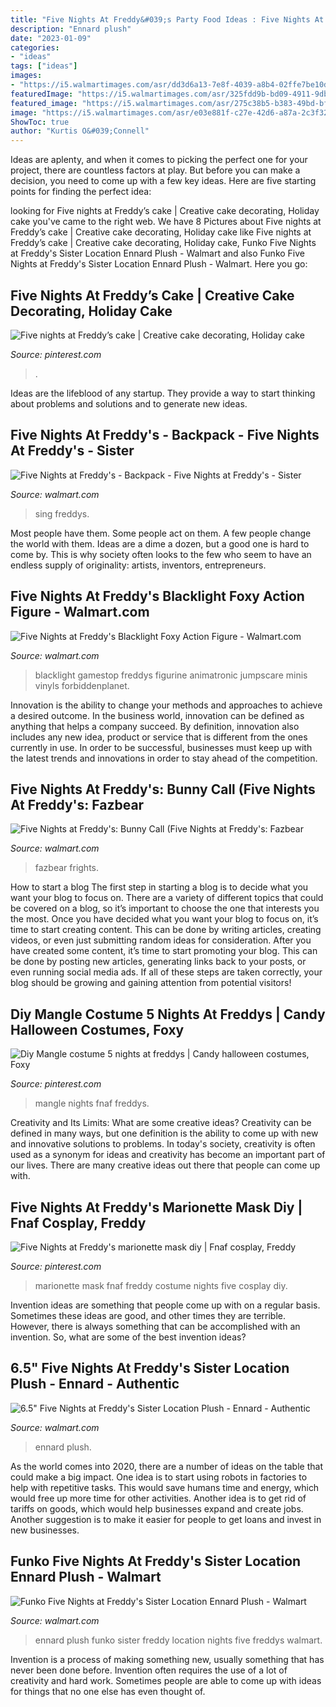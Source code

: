 ```yaml
---
title: "Five Nights At Freddy&#039;s Party Food Ideas : Five Nights At Freddy’s Cake"
description: "Ennard plush"
date: "2023-01-09"
categories:
- "ideas"
tags: ["ideas"]
images:
- "https://i5.walmartimages.com/asr/dd3d6a13-7e8f-4039-a8b4-02ffe7be10d1_1.4100542ff3215116d80ba71f5ba459f3.jpeg"
featuredImage: "https://i5.walmartimages.com/asr/325fdd9b-bd09-4911-9dbb-04fbb3d74ec9.068578bf60aad55d6cf1ece717acfd28.jpeg"
featured_image: "https://i5.walmartimages.com/asr/275c38b5-b383-49bd-bf89-20767dd96436_1.0f4cbdfab2058f6b0ed05be2970d6e6d.jpeg"
image: "https://i5.walmartimages.com/asr/e03e881f-c27e-42d6-a87a-2c3f32fa6c9e_1.3391054c07c97392599be82beb5a143e.jpeg"
ShowToc: true
author: "Kurtis O&#039;Connell"
---
```



Ideas are aplenty, and when it comes to picking the perfect one for your project, there are countless factors at play. But before you can make a decision, you need to come up with a few key ideas. Here are five starting points for finding the perfect idea:

	

		
looking for Five nights at Freddy’s cake | Creative cake decorating, Holiday cake you've came to the right web. We have 8 Pictures about Five nights at Freddy’s cake | Creative cake decorating, Holiday cake like Five nights at Freddy’s cake | Creative cake decorating, Holiday cake, Funko Five Nights at Freddy&#039;s Sister Location Ennard Plush - Walmart and also Funko Five Nights at Freddy&#039;s Sister Location Ennard Plush - Walmart. Here you go:
		
    
## Five Nights At Freddy’s Cake | Creative Cake Decorating, Holiday Cake

<img loading=lazy src="https://i.pinimg.com/originals/59/2b/05/592b05b21f5309d936595d68eeefd19d.jpg" onerror="this.onerror=null;this.src='https://tse1.mm.bing.net/th?id=OIP.ViZ1frfXhzT8xEkVhCBDBAHaJ4&amp;pid=15.1';" alt="Five nights at Freddy’s cake | Creative cake decorating, Holiday cake">

_Source: pinterest.com_

>. 

	

Ideas are the lifeblood of any startup. They provide a way to start thinking about problems and solutions and to generate new ideas.

    
## Five Nights At Freddy&#039;s - Backpack - Five Nights At Freddy&#039;s - Sister

<img loading=lazy src="https://i5.walmartimages.com/asr/dd3d6a13-7e8f-4039-a8b4-02ffe7be10d1_1.4100542ff3215116d80ba71f5ba459f3.jpeg" onerror="this.onerror=null;this.src='https://tse4.mm.bing.net/th?id=OIP.2WISfQUI0cc5l5j8ya5ahQHaIR&amp;pid=15.1';" alt="Five Nights at Freddy&#039;s - Backpack - Five Nights at Freddy&#039;s - Sister">

_Source: walmart.com_

>sing freddys. 

	

Most people have them. Some people act on them. A few people change the world with them. Ideas are a dime a dozen, but a good one is hard to come by. This is why society often looks to the few who seem to have an endless supply of originality: artists, inventors, entrepreneurs.

    
## Five Nights At Freddy&#039;s Blacklight Foxy Action Figure - Walmart.com

<img loading=lazy src="https://i5.walmartimages.com/asr/08903e75-896a-4f70-960f-4613d8bde96c_1.d6e7add75c335ca54212f8b315bcc32b.jpeg" onerror="this.onerror=null;this.src='https://tse1.mm.bing.net/th?id=OIP.nwM-7Uqs_flrbuvEy_GwNQHaHa&amp;pid=15.1';" alt="Five Nights at Freddy&#039;s Blacklight Foxy Action Figure - Walmart.com">

_Source: walmart.com_

>blacklight gamestop freddys figurine animatronic jumpscare minis vinyls forbiddenplanet. 

	

Innovation is the ability to change your methods and approaches to achieve a desired outcome. In the business world, innovation can be defined as anything that helps a company succeed. By definition, innovation also includes any new idea, product or service that is different from the ones currently in use. In order to be successful, businesses must keep up with the latest trends and innovations in order to stay ahead of the competition.

    
## Five Nights At Freddy&#039;s: Bunny Call (Five Nights At Freddy&#039;s: Fazbear

<img loading=lazy src="https://i5.walmartimages.com/asr/325fdd9b-bd09-4911-9dbb-04fbb3d74ec9.068578bf60aad55d6cf1ece717acfd28.jpeg" onerror="this.onerror=null;this.src='https://tse2.mm.bing.net/th?id=OIP.Aqg5gB48lQczU0NU8AAkhAAAAA&amp;pid=15.1';" alt="Five Nights at Freddy&#039;s: Bunny Call (Five Nights at Freddy&#039;s: Fazbear">

_Source: walmart.com_

>fazbear frights. 

	

How to start a blog
The first step in starting a blog is to decide what you want your blog to focus on. There are a variety of different topics that could be covered on a blog, so it’s important to choose the one that interests you the most. Once you have decided what you want your blog to focus on, it’s time to start creating content. This can be done by writing articles, creating videos, or even just submitting random ideas for consideration. After you have created some content, it’s time to start promoting your blog. This can be done by posting new articles, generating links back to your posts, or even running social media ads. If all of these steps are taken correctly, your blog should be growing and gaining attention from potential visitors!

    
## Diy Mangle Costume 5 Nights At Freddys | Candy Halloween Costumes, Foxy

<img loading=lazy src="https://i.pinimg.com/736x/fd/f9/bd/fdf9bd9a9b00b46d01fc0c8fbb772dac.jpg" onerror="this.onerror=null;this.src='https://tse1.mm.bing.net/th?id=OIP.-YY-9o85dpALS8OxfsuuOAHaPI&amp;pid=15.1';" alt="Diy Mangle costume 5 nights at freddys | Candy halloween costumes, Foxy">

_Source: pinterest.com_

>mangle nights fnaf freddys. 

	

Creativity and Its Limits: What are some creative ideas?
Creativity can be defined in many ways, but one definition is the ability to come up with new and innovative solutions to problems. In today's society, creativity is often used as a synonym for ideas and creativity has become an important part of our lives. There are many creative ideas out there that people can come up with.

    
## Five Nights At Freddy&#039;s Marionette Mask Diy | Fnaf Cosplay, Freddy

<img loading=lazy src="https://i.pinimg.com/736x/97/84/9b/97849b46b22599071e1eaed775d040be--marionette-masks.jpg" onerror="this.onerror=null;this.src='https://tse2.mm.bing.net/th?id=OIP.Q1WD4bCT6marre8MMFehPwHaNK&amp;pid=15.1';" alt="Five Nights at Freddy&#039;s marionette mask diy | Fnaf cosplay, Freddy">

_Source: pinterest.com_

>marionette mask fnaf freddy costume nights five cosplay diy. 

	

Invention ideas are something that people come up with on a regular basis. Sometimes these ideas are good, and other times they are terrible. However, there is always something that can be accomplished with an invention. So, what are some of the best invention ideas?

    
## 6.5&quot; Five Nights At Freddy&#039;s Sister Location Plush - Ennard - Authentic

<img loading=lazy src="https://i5.walmartimages.com/asr/275c38b5-b383-49bd-bf89-20767dd96436_1.0f4cbdfab2058f6b0ed05be2970d6e6d.jpeg" onerror="this.onerror=null;this.src='https://tse2.mm.bing.net/th?id=OIP.eCcbHmAhFNQvj3Rgk84jVwHaK-&amp;pid=15.1';" alt="6.5&quot; Five Nights at Freddy&#039;s Sister Location Plush - Ennard - Authentic">

_Source: walmart.com_

>ennard plush. 

	

As the world comes into 2020, there are a number of ideas on the table that could make a big impact. One idea is to start using robots in factories to help with repetitive tasks. This would save humans time and energy, which would free up more time for other activities. Another idea is to get rid of tariffs on goods, which would help businesses expand and create jobs. Another suggestion is to make it easier for people to get loans and invest in new businesses.

    
## Funko Five Nights At Freddy&#039;s Sister Location Ennard Plush - Walmart

<img loading=lazy src="https://i5.walmartimages.com/asr/e03e881f-c27e-42d6-a87a-2c3f32fa6c9e_1.3391054c07c97392599be82beb5a143e.jpeg" onerror="this.onerror=null;this.src='https://tse3.mm.bing.net/th?id=OIP.GVpZFPbF8ZYCP1EiibHX0AHaNn&amp;pid=15.1';" alt="Funko Five Nights at Freddy&#039;s Sister Location Ennard Plush - Walmart">

_Source: walmart.com_

>ennard plush funko sister freddy location nights five freddys walmart. 

	

Invention is a process of making something new, usually something that has never been done before. Invention often requires the use of a lot of creativity and hard work. Sometimes people are able to come up with ideas for things that no one else has even thought of.

